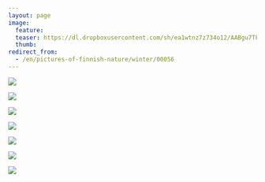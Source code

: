 ```yaml
---
layout: page
image:
  feature:
  teaser: https://dl.dropboxusercontent.com/sh/ea1wtnz7z734o12/AABgu7TFWE5cIkfxgI08OXRCa/luontokuvat/talvi/4/DS43878_-245px.jpg
  thumb:
redirect_from:
  - /en/pictures-of-finnish-nature/winter/00056
---
```


[![](https://dl.dropboxusercontent.com/sh/ea1wtnz7z734o12/AACYnGY7guo9cexiVXFQlA6Ba/luontokuvat/talvi/3/DS43892-800px.jpg)](https://dl.dropboxusercontent.com/sh/ea1wtnz7z734o12/AABGOSq4-1V1Y4hS1QgJbgIpa/luontokuvat/talvi/3/DS43892.jpg)

[![](https://dl.dropboxusercontent.com/sh/ea1wtnz7z734o12/AAC2IDs0g_tjJh7Tu604Mfc5a/luontokuvat/talvi/3/DS43875-800px.jpg)](https://dl.dropboxusercontent.com/sh/ea1wtnz7z734o12/AAB3yl-LsZdD6q1EzGu1Mvw3a/luontokuvat/talvi/3/DS43875.jpg)

[![](https://dl.dropboxusercontent.com/sh/ea1wtnz7z734o12/AAArOaRTDfR1bx7a-2C62GL2a/luontokuvat/talvi/3/DS43878-800px.jpg)](https://dl.dropboxusercontent.com/sh/ea1wtnz7z734o12/AAA0fDOwq2qfkpXqaWD4JIrya/luontokuvat/talvi/3/DS43878.jpg)

[![](https://dl.dropboxusercontent.com/sh/ea1wtnz7z734o12/AAD77OQsiFZyZWt7uJuXYC80a/luontokuvat/talvi/3/DS43881-800px.jpg)](https://dl.dropboxusercontent.com/sh/ea1wtnz7z734o12/AAD3cj-Z1gy290FzAqM9vbila/luontokuvat/talvi/3/DS43881.jpg)

[![](https://dl.dropboxusercontent.com/sh/ea1wtnz7z734o12/AADoAtX-jZdYIwpbJcV397-Da/luontokuvat/talvi/3/DS43882-800px.jpg)](https://dl.dropboxusercontent.com/sh/ea1wtnz7z734o12/AABCseCUSOjGCbQFFuHN0sFsa/luontokuvat/talvi/3/DS43882.jpg)

[![](https://dl.dropboxusercontent.com/sh/ea1wtnz7z734o12/AAAqG2OMeBT1taBksuBtzbVMa/luontokuvat/talvi/4/DS43892_1-800px.jpg)](https://dl.dropboxusercontent.com/sh/ea1wtnz7z734o12/AABFWh_aaZRLYRrS3WP5MyHla/luontokuvat/talvi/4/DS43892_1.jpg)

[![](https://dl.dropboxusercontent.com/sh/ea1wtnz7z734o12/AADvpJOeS586_HW3e-mvcPm0a/luontokuvat/talvi/4/DS43878_-800px.jpg)](https://dl.dropboxusercontent.com/sh/ea1wtnz7z734o12/AACgqymRehkE5v-CZgQmB1Kra/luontokuvat/talvi/4/DS43878_.jpg)
